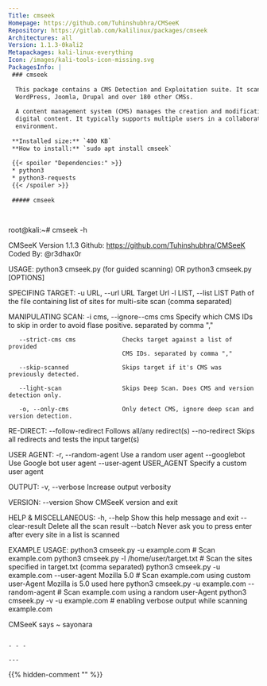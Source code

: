 ```yaml
---
Title: cmseek
Homepage: https://github.com/Tuhinshubhra/CMSeeK
Repository: https://gitlab.com/kalilinux/packages/cmseek
Architectures: all
Version: 1.1.3-0kali2
Metapackages: kali-linux-everything 
Icon: /images/kali-tools-icon-missing.svg
PackagesInfo: |
 ### cmseek
 
  This package contains a CMS Detection and Exploitation suite. It scans
  WordPress, Joomla, Drupal and over 180 other CMSs.
   
  A content management system (CMS) manages the creation and modification of
  digital content. It typically supports multiple users in a collaborative
  environment.
 
 **Installed size:** `400 KB`  
 **How to install:** `sudo apt install cmseek`  
 
 {{< spoiler "Dependencies:" >}}
 * python3
 * python3-requests
 {{< /spoiler >}}
 
 ##### cmseek
 
 
 ```
 root@kali:~# cmseek -h
 
 CMSeeK Version 1.1.3
 Github: https://github.com/Tuhinshubhra/CMSeeK
 Coded By: @r3dhax0r 
 
 USAGE:
        python3 cmseek.py (for guided scanning) OR
        python3 cmseek.py [OPTIONS] <Target Specification>
 
 SPECIFING TARGET:
       -u URL, --url URL            Target Url
       -l LIST, --list LIST         Path of the file containing list of sites
                                    for multi-site scan (comma separated)
 
 MANIPULATING SCAN:
       -i cms, --ignore--cms cms    Specify which CMS IDs to skip in order to
                                    avoid flase positive. separated by comma ","
 
       --strict-cms cms             Checks target against a list of provided
                                    CMS IDs. separated by comma ","
 
       --skip-scanned               Skips target if it's CMS was previously detected.
 
       --light-scan                 Skips Deep Scan. Does CMS and version detection only.
 
       -o, --only-cms               Only detect CMS, ignore deep scan and version detection.
 
 RE-DIRECT:
       --follow-redirect            Follows all/any redirect(s)
       --no-redirect                Skips all redirects and tests the input target(s)
 
 USER AGENT:
       -r, --random-agent           Use a random user agent
       --googlebot                  Use Google bot user agent
       --user-agent USER_AGENT      Specify a custom user agent
 
 OUTPUT:
       -v, --verbose                Increase output verbosity
 
 VERSION:
       --version                    Show CMSeeK version and exit
 
 HELP & MISCELLANEOUS:
       -h, --help                   Show this help message and exit
       --clear-result               Delete all the scan result
       --batch                      Never ask you to press enter after every site in a list is scanned
 
 EXAMPLE USAGE:
       python3 cmseek.py -u example.com                           # Scan example.com
       python3 cmseek.py -l /home/user/target.txt                 # Scan the sites specified in target.txt (comma separated)
       python3 cmseek.py -u example.com --user-agent Mozilla 5.0  # Scan example.com using custom user-Agent Mozilla is 5.0 used here
       python3 cmseek.py -u example.com --random-agent            # Scan example.com using a random user-Agent
       python3 cmseek.py -v -u example.com                        # enabling verbose output while scanning example.com
 
     
 
  CMSeeK says ~ sayonara
 ```
 
 - - -
 
---
```

{{% hidden-comment "<!--Do not edit anything above this line-->" %}}
